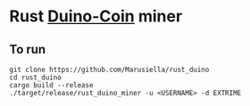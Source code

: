 # Rust [Duino-Coin](https://github.com/revoxhere/duino-coin) miner

## To run

```
git clone https://github.com/Marusiella/rust_duino
cd rust_duino
cargo build --release
./target/release/rust_duino_miner -u <USERNAME> -d EXTRIME
```